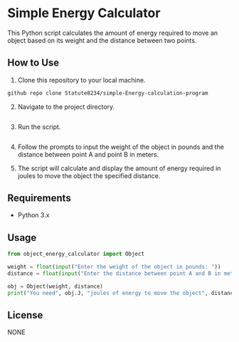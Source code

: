 # Simple Energy Calculator

This Python script calculates the amount of energy required to move an object based on its weight and the distance between two points.

## How to Use

1. Clone this repository to your local machine.

```bash
github repo clone Statute8234/simple-Energy-calculation-program
```

2. Navigate to the project directory.

```bash
```

3. Run the script.

```bash
```

4. Follow the prompts to input the weight of the object in pounds and the distance between point A and point B in meters.

5. The script will calculate and display the amount of energy required in joules to move the object the specified distance.

## Requirements

- Python 3.x

## Usage

```python
from object_energy_calculator import Object

weight = float(input("Enter the weight of the object in pounds: "))
distance = float(input("Enter the distance between point A and B in meters: "))

obj = Object(weight, distance)
print("You need", obj.J, "joules of energy to move the object", distance, "meters.")
```

## License

NONE
